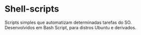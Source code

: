 # Shell-scripts
Scripts simples que automatizam determinadas tarefas do SO.
Desenvolvidos em Bash Script, para distros Ubuntu e derivados.
